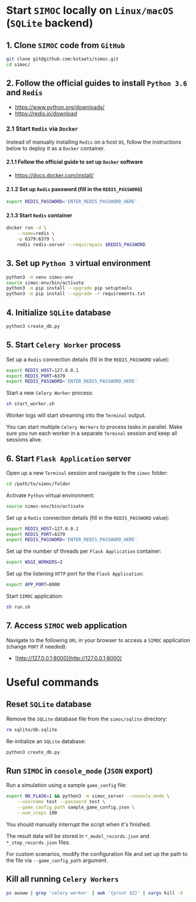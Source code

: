 # Start `SIMOC` locally on `Linux/macOS` (`SQLite` backend)

## 1. Clone `SIMOC` code from `GitHub`
```bash
git clone git@github.com:kstaats/simoc.git
cd simoc/
```

## 2. Follow the official guides to install `Python 3.6` and `Redis`

- https://www.python.org/downloads/
- https://redis.io/download

### 2.1 Start `Redis` via `Docker`
Instead of manually installing `Redis` on a host `OS`, follow the instructions below to deploy it as a `Docker` container.

#### 2.1.1 Follow the official guide to set up `Docker` software

- https://docs.docker.com/install/

#### 2.1.2 Set up `Redis` password (fill in the `REDIS_PASSWORD`)
```bash
export REDIS_PASSWORD='ENTER_REDIS_PASSWORD_HERE'
```

#### 2.1.3 Start `Redis` container
```bash
docker run -d \
    --name=redis \
    -p 6379:6379 \
    redis redis-server --requirepass $REDIS_PASSWORD
```

## 3. Set up `Python 3` virtual environment
```bash
python3 -m venv simoc-env
source simoc-env/bin/activate
python3 -m pip install --upgrade pip setuptools
python3 -m pip install --upgrade -r requirements.txt
```

## 4. Initialize `SQLite` database
```bash
python3 create_db.py
```

## 5. Start `Celery Worker` process

Set up a `Redis` connection details (fill in the `REDIS_PASSWORD` value):
```bash
export REDIS_HOST=127.0.0.1
export REDIS_PORT=6379
export REDIS_PASSWORD='ENTER_REDIS_PASSWORD_HERE'
```

Start a new `Celery Worker` process:
```bash
sh start_worker.sh
```
Worker logs will start streaming into the `Terminal` output.

You can start multiple `Celery Workers` to process tasks in parallel.
Make sure you run each worker in a separate `Terminal` session and keep all sessions alive.

## 6. Start `Flask Application` server

Open up a new `Terminal` session and navigate to the `simoc` folder:
```bash
cd /path/to/simoc/folder
```

Activate `Python` virtual environment:
```bash
source simoc-env/bin/activate
```

Set up a `Redis` connection details (fill in the `REDIS_PASSWORD` value):
```bash
export REDIS_HOST=127.0.0.1
export REDIS_PORT=6379
export REDIS_PASSWORD='ENTER_REDIS_PASSWORD_HERE'
```

Set up the number of threads per `Flask Application` container:
```bash
export WSGI_WORKERS=2
```

Set up the listening `HTTP` port for the `Flask Application`:
```bash
export APP_PORT=8000
```

Start `SIMOC` application:
```bash
sh run.sh
```

## 7. Access `SIMOC` web application
Navigate to the following `URL` in your browser to access a `SIMOC` application (change `PORT` if needed):
- [http://127.0.0.1:8000](http://127.0.0.1:8000)

# Useful commands

## Reset `SQLite` database

Remove the `SQLite` database file from the `simoc/sqlite` directory:
```bash
rm sqlite/db.sqlite
```

Re-initialize an `SQLite` database:
```bash
python3 create_db.py
```

## Run `SIMOC` in `console_mode` (`JSON` export)
Run a simulation using a sample `game_config` file:
```bash
export NO_FLASK=1 && python3 -m simoc_server --console_mode \
    --username test --password test \
    --game_config_path sample_game_config.json \
    --num_steps 100
```
You should manually interrupt the script when it's finished.

The result data will be stored in `*_model_records.json` and `*_step_records.json` files.

For custom scenarios, modify the configuration file and set up the path to the file via `--game_config_path` argument.

## Kill all running `Celery Workers`
```bash
ps auxww | grep 'celery worker' | awk '{print $2}' | xargs kill -9
```




